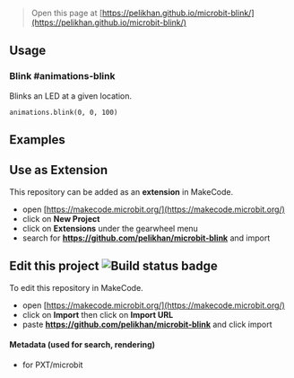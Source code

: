 
> Open this page at [https://pelikhan.github.io/microbit-blink/](https://pelikhan.github.io/microbit-blink/)

## Usage

### Blink #animations-blink

Blinks an LED at a given location.

```blocks
animations.blink(0, 0, 100)
```

## Examples

## Use as Extension

This repository can be added as an **extension** in MakeCode.

* open [https://makecode.microbit.org/](https://makecode.microbit.org/)
* click on **New Project**
* click on **Extensions** under the gearwheel menu
* search for **https://github.com/pelikhan/microbit-blink** and import

## Edit this project ![Build status badge](https://github.com/pelikhan/microbit-blink/workflows/MakeCode/badge.svg)

To edit this repository in MakeCode.

* open [https://makecode.microbit.org/](https://makecode.microbit.org/)
* click on **Import** then click on **Import URL**
* paste **https://github.com/pelikhan/microbit-blink** and click import

#### Metadata (used for search, rendering)

* for PXT/microbit
<script src="https://makecode.com/gh-pages-embed.js"></script><script>makeCodeRender("{{ site.makecode.home_url }}", "{{ site.github.owner_name }}/{{ site.github.repository_name }}");</script>
